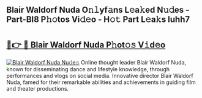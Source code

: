 ## Blair Waldorf Nuda O𝚗𝚕yf𝚊ns L𝚎a𝚔ed N𝚞𝚍es - Part-BI8 P𝚑𝚘tos Vi𝚍𝚎o - H𝚘𝚝 Part L𝚎a𝚔s Iuhh7

# <h2><a href="http://kfeerb8.oniu.top/?m=Blair+Waldorf+Nuda">🔗👉 🔴 Blair Waldorf Nuda P𝚑ot𝚘𝚜 V𝚒d𝚎o</a></h2>

[![Blair Waldorf Nuda Nu𝚍e𝚜](https://i.imgur.com/0qMVB7G.gif)](http://kfeerb8.oniu.top/?m=Blair+Waldorf+Nuda)
Online thought leader Blair Waldorf Nuda, known for disseminating dance and lifestyle knowledge, through performances and vlogs on social media. Innovative director Blair Waldorf Nuda, famed for their remarkable abilities and achievements in guiding film and theater productions.  
